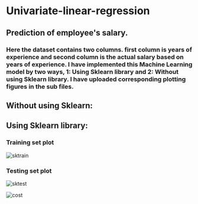 # Univariate-linear-regression

## Prediction of employee's salary.

### Here the dataset contains two columns. first column is years of experience and second column is the actual salary based on years of experience. I have implemented this Machine Learning model by two ways, 1: Using Sklearn library and 2: Without using Sklearn library. I have uploaded corresponding plotting figures in the sub files.

## Without using Sklearn:



## Using Sklearn library:

### Training set plot

![sktrain](https://user-images.githubusercontent.com/40026126/43612075-cd443038-96c8-11e8-8a91-1612df155c37.PNG)

### Testing set plot
![sktest](https://user-images.githubusercontent.com/40026126/43612070-ca821dd8-96c8-11e8-8d89-8774c3e0b0cd.PNG)












![cost](https://user-images.githubusercontent.com/40026126/43611958-6c3f471e-96c8-11e8-87cb-5b3c362233f7.PNG)

